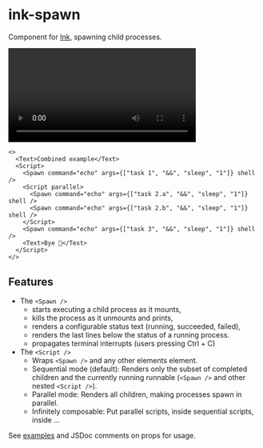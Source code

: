 # ink-spawn

Component for [Ink](https://github.com/vadimdemedes/ink), spawning child processes.

<video controls autoplay width="375">
  <source src="./docs/ink-spawn-combined-example.mov" type="video/mp4">
</video>

```tsx
<>
  <Text>Combined example</Text>
  <Script>
    <Spawn command="echo" args={["task 1", "&&", "sleep", "1"]} shell />
    <Script parallel>
      <Spawn command="echo" args={["task 2.a", "&&", "sleep", "1"]} shell />
      <Spawn command="echo" args={["task 2.b", "&&", "sleep", "1"]} shell />
    </Script>
    <Spawn command="echo" args={["task 3", "&&", "sleep", "1"]} shell />
    <Text>Bye 👋</Text>
  </Script>
</>
```

## Features

- The `<Spawn />`
  - starts executing a child process as it mounts,
  - kills the process as it unmounts and prints,
  - renders a configurable status text (running, succeeded, failed),
  - renders the last lines below the status of a running process.
  - propagates terminal interrupts (users pressing Ctrl + C)
- The `<Script />`
  - Wraps `<Spawn />` and any other elements element.
  - Sequential mode (default): Renders only the subset of completed children and the currently running runnable (`<Spawn />` and other nested `<Script />`).
  - Parallel mode: Renders all children, making processes spawn in parallel.
  - Infinitely composable: Put parallel scripts, inside sequential scripts, inside ...

See [examples](https://github.com/kraenhansen/ink-spawn/tree/main/src/examples) and JSDoc comments on props for usage.
